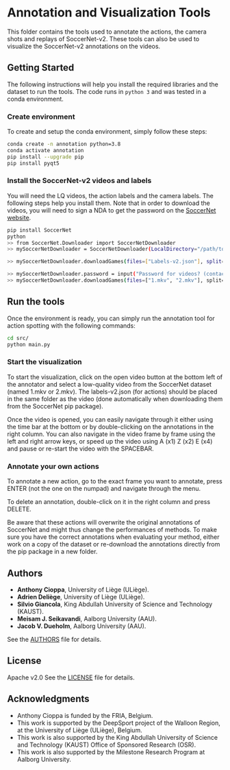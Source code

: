 # Annotation and Visualization Tools

This folder contains the tools used to annotate the actions, the camera shots and replays of SoccerNet-v2.
These tools can also be used to visualize the SoccerNet-v2 annotations on the videos.

## Getting Started

The following instructions will help you install the required libraries and the dataset to run the tools. The code runs in <code>python 3</code> and was tested in a conda environment.

### Create environment

To create and setup the conda environment, simply follow these steps:

```bash
conda create -n annotation python=3.8
conda activate annotation
pip install --upgrade pip
pip install pyqt5
```

### Install the SoccerNet-v2 videos and labels

You will need the LQ videos, the action labels and the camera labels. The following steps help you install them. Note that in order to download the videos, you will need to sign a NDA to get the password on the [SoccerNet website](https://soccer-net.org/).

```bash
pip install SoccerNet
python
>> from SoccerNet.Downloader import SoccerNetDownloader
>> mySoccerNetDownloader = SoccerNetDownloader(LocalDirectory="/path/to/soccernet")

>> mySoccerNetDownloader.downloadGames(files=["Labels-v2.json"], split=["train","valid","test"]) # download labels SN v2

>> mySoccerNetDownloader.password = input("Password for videos? (contact the author):\n")
>> mySoccerNetDownloader.downloadGames(files=["1.mkv", "2.mkv"], split=["train","valid","test"]) # download LQ Video
```

## Run the tools

Once the environment is ready, you can simply run the annotation tool for action spotting with the following commands:

```bash
cd src/
python main.py
```


### Start the visualization

To start the visualization, click on the open video button at the bottom left of the annotator and select a low-quality video from the SoccerNet dataset (named 1.mkv or 2.mkv). The labels-v2.json (for actions) should be placed in the same folder as the video (done automatically when downloading them from the SoccerNet pip package).

Once the video is opened, you can easily navigate through it either using the time bar at the bottom or by double-clicking on the annotations in the right column. You can also navigate in the video frame by frame using the left and right arrow keys, or speed up the video using A (x1) Z (x2) E (x4) and pause or re-start the video with the SPACEBAR.

### Annotate your own actions

To annotate a new action, go to the exact frame you want to annotate, press ENTER (not the one on the numpad) and navigate through the menu.

To delete an annotation, double-click on it in the right column and press DELETE. 

Be aware that these actions will overwrite the original annotations of SoccerNet and might thus change the performances of methods. To make sure you have the correct annotations when evaluating your method, either work on a copy of the dataset or re-download the annotations directly from the pip package in a new folder.


## Authors

* **Anthony Cioppa**, University of Liège (ULiège).
* **Adrien Deliège**, University of Liège (ULiège).
* **Silvio Giancola**, King Abdullah University of Science and Technology (KAUST).
* **Meisam J. Seikavandi**,  Aalborg University (AAU).
* **Jacob V. Dueholm**,  Aalborg University (AAU).

See the [AUTHORS](AUTHORS) file for details.


## License

Apache v2.0
See the [LICENSE](LICENSE) file for details.

## Acknowledgments

* Anthony Cioppa is funded by the FRIA, Belgium.
* This work is supported by the DeepSport project of the Walloon Region, at the University of Liège (ULiège), Belgium.
* This work is also supported by the King Abdullah University of Science and Technology (KAUST) Office of Sponsored Research (OSR).
* This work is also supported by the Milestone Research Program at Aalborg University.



